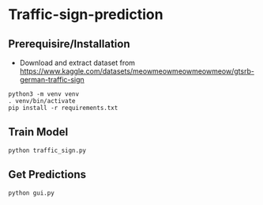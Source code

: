 # Traffic-sign-prediction

## Prerequisire/Installation
* Download and extract dataset from https://www.kaggle.com/datasets/meowmeowmeowmeowmeow/gtsrb-german-traffic-sign
```
python3 -m venv venv
. venv/bin/activate
pip install -r requirements.txt
```

## Train Model
```python traffic_sign.py```

## Get Predictions
```python gui.py```
